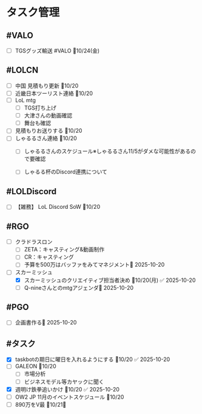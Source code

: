 # タスク管理

## #VALO
- [ ] TGSグッズ輸送 #VALO 📅10/24(金)

## #LOLCN
- [ ] 中国 見積もり更新 📅10/20
- [ ] 近畿日本ツーリスト連絡 📅10/20
- [ ] LoL mtg
	- [ ] TGS打ち上げ
	- [ ] 大津さんの動画確認
	- [ ] 舞台も確認
- [ ] 見積もりお送りする 📅10/20
- [ ] しゃるるさん連絡 📅10/20
	- [ ] しゃるるさんのスケジュール※しゃるるさん11/5がダメな可能性があるので要確認
	- [ ] しゃるる杯のDiscord連携について


## #LOLDiscord
- [ ] 【雑務】 LoL Discord SoW 📅10/20

## #RGO
- [ ] クラドラスロン
	- [ ] ZETA：キャスティング&動画制作
	- [ ] CR：キャスティング
	- [ ] 予算を500万はバッファをみてマネジメント📅 2025-10-20 
- [ ] スカーミッシュ
	- [x] スカーミッシュのクリエイティブ担当者決め 📅10/20(月) ✅ 2025-10-20
	- [ ] Q-nineさんとのmtgアジェンダ📅 2025-10-20 

## #PGO
- [ ] 企画書作る📅 2025-10-20 

## #タスク
- [x] taskbotの期日に曜日を入れるようにする 📅10/20 ✅ 2025-10-20
- [ ] GALEON 📅10/20
	- [ ] 市場分析
	- [ ] ビジネスモデル等カヤックに聞く
- [x] 週明け鉄拳追いかけ 📅10/20 ✅ 2025-10-20
- [ ] OW2 JP 11月のイベントスケジュール 📅10/20
- [ ] 890万をV最 📅10/21🛫 
